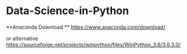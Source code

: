 # Data-Science-in-Python

**Anaconda Download **
https://www.anaconda.com/download/

or alternative
https://sourceforge.net/projects/winpython/files/WinPython_3.6/3.6.3.0/
